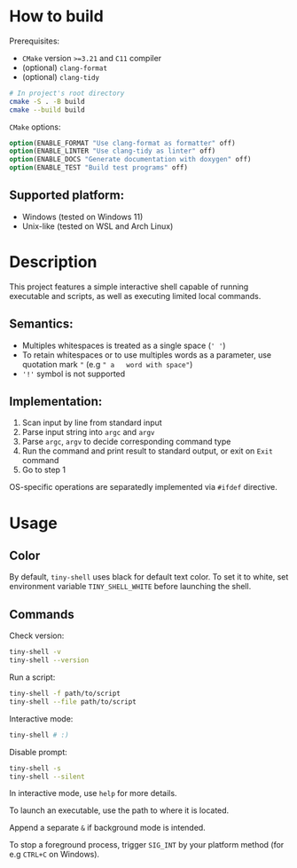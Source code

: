 # How to build

Prerequisites:
* `CMake` version `>=3.21` and `C11` compiler
* (optional) `clang-format`
* (optional) `clang-tidy`

```sh
# In project's root directory
cmake -S . -B build 
cmake --build build
```

`CMake` options:
```cmake
option(ENABLE_FORMAT "Use clang-format as formatter" off)
option(ENABLE_LINTER "Use clang-tidy as linter" off)
option(ENABLE_DOCS "Generate documentation with doxygen" off)
option(ENABLE_TEST "Build test programs" off)
```

## Supported platform: 

* Windows (tested on Windows 11)
* Unix-like (tested on WSL and Arch Linux) 

# Description

This project features a simple interactive shell capable of running executable and scripts, as well as executing limited local commands.

## Semantics:

* Multiples whitespaces is treated as a single space (`' '`)
* To retain whitespaces or to use multiples words as a parameter, use quotation mark `"` (e.g `" a   word with space"`)
* `'!'` symbol is not supported

## Implementation:

1. Scan input by line from standard input
1. Parse input string into `argc` and `argv`
1. Parse `argc`, `argv` to decide corresponding command type
1. Run the command and print result to standard output, or exit on `Exit` command
1. Go to step 1

OS-specific operations are separatedly implemented via `#ifdef` directive.

# Usage

## Color
By default, `tiny-shell` uses black for default text color. To set it to white, set environment variable `TINY_SHELL_WHITE` before launching the shell.

## Commands
Check version:
```sh
tiny-shell -v
tiny-shell --version
```
Run a script:
```sh
tiny-shell -f path/to/script
tiny-shell --file path/to/script
```
Interactive mode:
```sh
tiny-shell # :)
```
Disable prompt:
```sh
tiny-shell -s
tiny-shell --silent
```

In interactive mode, use `help` for more details. 

To launch an executable, use the path to where it is located. 

Append a separate `&` if background mode is intended.

To stop a foreground process, trigger `SIG_INT` by your platform method (for e.g `CTRL+C` on Windows).
